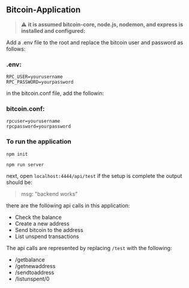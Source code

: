 ## Bitcoin-Application 

> :warning: **it is assumed bitcoin-core, node.js, nodemon, and express is installed and configured:** 

Add a .env file to the root and replace the bitcoin user and password as follows:

### .env:
```
RPC_USER=yourusername
RPC_PASSWORD=yourpassword
```
in the bitcoin.conf file, add the followin:
### bitcoin.conf:
```
rpcuser=yourusername
rpcpassword=yourpassword
```

### To run the application
```
npm init

npm run server
```

next, open `localhost:4444/api/test`
if the setup is complete the output should be:
> msg: "backend works"

there are the following api calls in this application:
* Check the balance
* Create a new address
* Send bitcoin to the address
* List unspend transactions

The api calls are represented by replacing `/test` with the following:
* /getbalance
* /getnewaddress
* /sendtoaddress
* /listunspent/0


